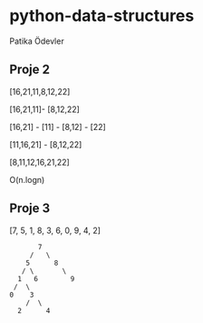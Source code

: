 # python-data-structures
Patika Ödevler
## Proje 2

[16,21,11,8,12,22]

[16,21,11]- [8,12,22]

[16,21] - [11] - [8,12] - [22]

[11,16,21] - [8,12,22]

[8,11,12,16,21,22]

O(n.logn)

## Proje 3

[7, 5, 1, 8, 3, 6, 0, 9, 4, 2]

           7
         /   \
        5      8
       / \       \
      1   6        9
     /  \           
    0    3
        /  \
      2      4
